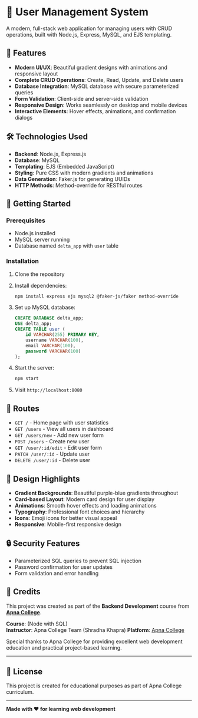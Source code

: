 # 👥 User Management System

A modern, full-stack web application for managing users with CRUD operations, built with Node.js, Express, MySQL, and EJS templating.

## 🌟 Features

- **Modern UI/UX**: Beautiful gradient designs with animations and responsive layout
- **Complete CRUD Operations**: Create, Read, Update, and Delete users
- **Database Integration**: MySQL database with secure parameterized queries
- **Form Validation**: Client-side and server-side validation
- **Responsive Design**: Works seamlessly on desktop and mobile devices
- **Interactive Elements**: Hover effects, animations, and confirmation dialogs

## 🛠️ Technologies Used

- **Backend**: Node.js, Express.js
- **Database**: MySQL
- **Templating**: EJS (Embedded JavaScript)
- **Styling**: Pure CSS with modern gradients and animations
- **Data Generation**: Faker.js for generating UUIDs
- **HTTP Methods**: Method-override for RESTful routes

## 🚀 Getting Started

### Prerequisites
- Node.js installed
- MySQL server running
- Database named `delta_app` with `user` table

### Installation

1. Clone the repository
2. Install dependencies:
   ```bash
   npm install express ejs mysql2 @faker-js/faker method-override
   ```

3. Set up MySQL database:
   ```sql
   CREATE DATABASE delta_app;
   USE delta_app;
   CREATE TABLE user (
       id VARCHAR(255) PRIMARY KEY,
       username VARCHAR(100),
       email VARCHAR(100),
       password VARCHAR(100)
   );
   ```

4. Start the server:
   ```bash
   npm start
   ```

5. Visit `http://localhost:8080`

## 🎯 Routes

- `GET /` - Home page with user statistics
- `GET /users` - View all users in dashboard
- `GET /users/new` - Add new user form
- `POST /users` - Create new user
- `GET /user/:id/edit` - Edit user form
- `PATCH /user/:id` - Update user
- `DELETE /user/:id` - Delete user

## 🎨 Design Highlights

- **Gradient Backgrounds**: Beautiful purple-blue gradients throughout
- **Card-based Layout**: Modern card design for user display
- **Animations**: Smooth hover effects and loading animations
- **Typography**: Professional font choices and hierarchy
- **Icons**: Emoji icons for better visual appeal
- **Responsive**: Mobile-first responsive design

## 🔒 Security Features

- Parameterized SQL queries to prevent SQL injection
- Password confirmation for user updates
- Form validation and error handling

## 🙏 Credits

This project was created as part of the **Backend Development** course from [**Apna College**](https://www.apnacollege.com/).

**Course**: (Node with SQL)  
**Instructor**: Apna College Team  (Shradha Khapra)
**Platform**: [Apna College](https://www.apnacollege.com/)

Special thanks to Apna College for providing excellent web development education and practical project-based learning.

------------

## 📄 License

This project is created for educational purposes as part of Apna College curriculum.

---

**Made with ❤️ for learning web development**
